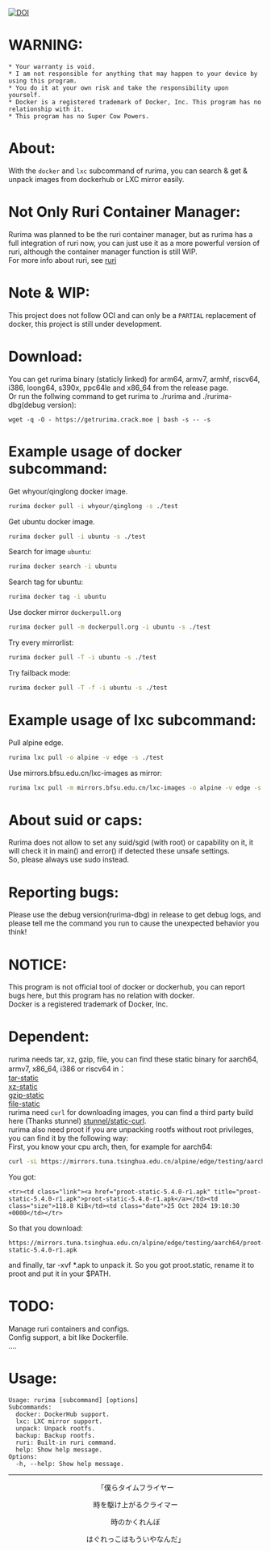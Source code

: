 [![DOI](https://zenodo.org/badge/DOI/10.5281/zenodo.14099730.svg)](https://doi.org/10.5281/zenodo.14099730)
# WARNING:      
```
* Your warranty is void.
* I am not responsible for anything that may happen to your device by using this program.
* You do it at your own risk and take the responsibility upon yourself.
* Docker is a registered trademark of Docker, Inc. This program has no relationship with it.
* This program has no Super Cow Powers.
```
# About:
With the `docker` and `lxc` subcommand of rurima, you can search & get & unpack images from dockerhub or LXC mirror easily.       
# Not Only Ruri Container Manager:
Rurima was planned to be the ruri container manager, but as rurima has a full integration of ruri now, you can just use it as a more powerful version of ruri, although the container manager function is still WIP.               
For more info about ruri, see [ruri](https://github.com/Moe-hacker/ruri)      
# Note & WIP:
This project does not follow OCI and can only be a `PARTIAL` replacement of docker, this project is still under development.       
# Download:
You can get rurima binary (staticly linked) for arm64, armv7, armhf, riscv64, i386, loong64, s390x, ppc64le and x86_64 from the release page.     
Or run the follwing command to get rurima to ./rurima and ./rurima-dbg(debug version):     
```
wget -q -O - https://getrurima.crack.moe | bash -s -- -s
```   
# Example usage of docker subcommand:
Get whyour/qinglong docker image.      
```sh
rurima docker pull -i whyour/qinglong -s ./test
```
Get ubuntu docker image.      
```sh
rurima docker pull -i ubuntu -s ./test
```
Search for image `ubuntu`:      
```sh
rurima docker search -i ubuntu
```
Search tag for ubuntu:      
```sh
rurima docker tag -i ubuntu
```
Use docker mirror `dockerpull.org`
```sh
rurima docker pull -m dockerpull.org -i ubuntu -s ./test
```
Try every mirrorlist:      
```sh
rurima docker pull -T -i ubuntu -s ./test
```
Try failback mode:      
```sh
rurima docker pull -T -f -i ubuntu -s ./test
```
# Example usage of lxc subcommand:
Pull alpine edge.      
```sh
rurima lxc pull -o alpine -v edge -s ./test
```
Use mirrors.bfsu.edu.cn/lxc-images as mirror:   
```sh
rurima lxc pull -m mirrors.bfsu.edu.cn/lxc-images -o alpine -v edge -s ./test
```    
# About suid or caps:
Rurima does not allow to set any suid/sgid (with root) or capability on it, it will check it in main() and error() if detected these unsafe settings.      
So, please always use sudo instead.     
# Reporting bugs:
Please use the debug version(rurima-dbg) in release to get debug logs, and please tell me the command you run to cause the unexpected behavior you think!                     
# NOTICE:
This program is not official tool of docker or dockerhub, you can report bugs here, but this program has no relation with docker.      
Docker is a registered trademark of Docker, Inc.      
# Dependent:   
rurima needs tar, xz, gzip, file, you can find these static binary for aarch64, armv7, x86_64, i386 or riscv64 in：      
[tar-static](https://github.com/Moe-sushi/tar-static)      
[xz-static](https://github.com/Moe-sushi/xz-static)     
[gzip-static](https://github.com/Moe-sushi/gzip-static)     
[file-static](https://github.com/Moe-sushi/file-static)      
rurima need `curl` for downloading images, you can find a third party build here (Thanks stunnel) [stunnel/static-curl](https://github.com/stunnel/static-curl).      
rurima also need proot if you are unpacking rootfs without root privileges, you can find it by the following way:      
First, you know your cpu arch, then, for example for aarch64:      
```sh
curl -sL https://mirrors.tuna.tsinghua.edu.cn/alpine/edge/testing/aarch64/ | grep proot-static
```
You got:      
```
<tr><td class="link"><a href="proot-static-5.4.0-r1.apk" title="proot-static-5.4.0-r1.apk">proot-static-5.4.0-r1.apk</a></td><td class="size">118.8 KiB</td><td class="date">25 Oct 2024 19:10:30 +0000</td></tr>
```
So that you download:      
```
https://mirrors.tuna.tsinghua.edu.cn/alpine/edge/testing/aarch64/proot-static-5.4.0-r1.apk
```
and finally, tar -xvf *.apk to unpack it. So you got proot.static, rename it to proot and put it in your $PATH.           
# TODO:
Manage ruri containers and configs.   
Config support, a bit like Dockerfile.   
....
# Usage:
```
Usage: rurima [subcommand] [options]
Subcommands:
  docker: DockerHub support.
  lxc: LXC mirror support.
  unpack: Unpack rootfs.
  backup: Backup rootfs.
  ruri: Built-in ruri command.
  help: Show help message.
Options:
  -h, --help: Show help message.
```
---------

<p align="center">「僕らタイムフライヤー</p>
<p align="center">時を駆け上がるクライマー</p>
<p align="center">時のかくれんぼ</p>
<p align="center">はぐれっこはもういやなんだ」</p>